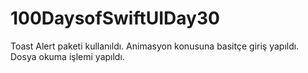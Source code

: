 # 100DaysofSwiftUIDay30
Toast Alert paketi kullanıldı.
Animasyon konusuna basitçe giriş yapıldı.
Dosya okuma işlemi yapıldı.
